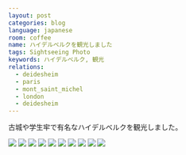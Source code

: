 ```yaml
---
layout: post
categories: blog
language: japanese
room: coffee
name: ハイデルベルクを観光しました
tags: Sightseeing Photo
keywords: ハイデルベルク, 観光
relations:
  - deidesheim
  - paris
  - mont_saint_michel
  - london
  - deidesheim
---
```


古城や学生牢で有名なハイデルベルクを観光しました。

<img src="https://dl.dropboxusercontent.com/u/12208857/img/IMGP1273.JPG" class="image-on-frame image-fade">

<img src="https://dl.dropboxusercontent.com/u/12208857/img/IMGP1194.JPG" class="image-on-frame image-fade">

<img src="https://dl.dropboxusercontent.com/u/12208857/img/IMGP1195.JPG" class="image-on-frame image-fade">

<img src="https://dl.dropboxusercontent.com/u/12208857/img/IMGP1136.JPG" class="image-on-frame image-fade">

<img src="https://dl.dropboxusercontent.com/u/12208857/img/IMGP1449.JPG" class="image-on-frame image-fade">

<img src="https://dl.dropboxusercontent.com/u/12208857/img/IMGP1459.JPG" class="image-on-frame image-fade">

<img src="https://dl.dropboxusercontent.com/u/12208857/img/IMGP1513.JPG" class="image-on-frame image-fade">

<img src="https://dl.dropboxusercontent.com/u/12208857/img/IMGP1480.JPG" class="image-on-frame image-fade">

<img src="https://dl.dropboxusercontent.com/u/12208857/img/IMGP1124.JPG" class="image-on-frame image-fade">

<img src="https://dl.dropboxusercontent.com/u/12208857/img/IMGP1355.JPG" class="image-on-frame image-fade">
